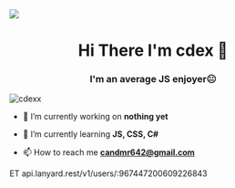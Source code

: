 <img src="https://placewaifu.com/image/1280/250?random=2">
<h1 align="center">Hi There I'm cdex 🤡</h1>
<h3 align="center">I'm an average JS enjoyer😐</h3>

<p align="left"> <img src="https://komarev.com/ghpvc/?username=cdexx&label=Profile%20views&color=ff0000&style=flat" alt="cdexx" /> </p>

- 🔭 I’m currently working on **nothing yet**

- 🌱 I’m currently learning **JS, CSS, C#**

- 📫 How to reach me ****candmr642@gmail.com****

ET api.lanyard.rest/v1/users/:967447200609226843

